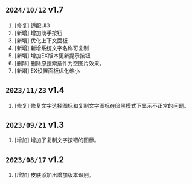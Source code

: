 ## `2024/10/12` v1.7

1. [修复] 适配UI3
2. [新增] 增加助手按钮
3. [新增] 优化上下文面板
4. [新增] 新增系统文字名称可复制
5. [新增] 增加EX版本更新提示按钮
6. [删除] 删除原搜索插件为空图片效果。
7. [新增] EX设置面板优化缩小


## `2023/11/23` v1.4

1. [修复] 修复文字选择图标和复制文字图标在暗黑模式下显示不正常的问题。

## `2023/09/21` v1.3

1. [增加] 增加了复制文字按钮的图标。

## `2023/08/17` v1.2

1. [增加] 皮肤添加出增加版本识别。


